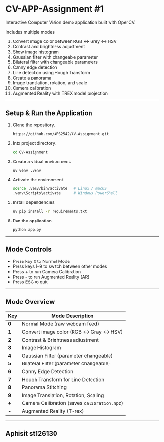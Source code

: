 # **CV-APP-Assignment #1**
Interactive Computer Vision demo application built with OpenCV.

Includes multiple modes: 
1. Convert image color between RGB ↔ Grey ↔ HSV  
2. Contrast and brightness adjustment  
3. Show image histogram  
4. Gaussian filter with changeable parameter  
5. Bilateral filter with changeable parameters  
6. Canny edge detection  
7. Line detection using Hough Transform  
8. Create a panorama 
9. Image translation, rotation, and scale  
10. Camera calibration  
11. Augmented Reality with TREX model projection

----------------------------------------------------
## **Setup & Run the Application**
1. Clone the repository.
   ```bash 
   https://github.com/APS2542/CV-Assignment.git
2. Into project directory.
   ```bash
   cd CV-Assignment
4. Create a virtual environment.
   ```bash
   uv venv .venv
5. Activate the environment
   ```bash
   source .venv/bin/activate   # Linux / macOS
   .venv\Scripts\activate      # Windows PowerShell
7. Install dependencies.
   ```bash
   uv pip install -r requirements.txt
8. Run the application
   ```bash
   python app.py 
-------------------------------------------------------------------
## **Mode Controls**
- Press key 0 to Normal Mode
- Press keys 1–9 to switch between other modes
- Press + to run Camera Calibration
- Press - to run Augmented Reality (AR)
- Press ESC to quit
------------------------------------------------------------------
## **Mode Overview**
| Key   | Mode Description                                   |
| ----- | -------------------------------------------------- |
| **0** | Normal Mode (raw webcam feed)                      |
| **1** | Convert image color (RGB ↔ Gray ↔ HSV)             |
| **2** | Contrast & Brightness adjustment                   |
| **3** | Image Histogram                                    |
| **4** | Gaussian Filter (parameter changeable)             |
| **5** | Bilateral Filter (parameter changeable)            |
| **6** | Canny Edge Detection                               |
| **7** | Hough Transform for Line Detection                 |
| **8** | Panorama Stitching                                 |
| **9** | Image Translation, Rotation, Scaling               |
| **+** | Camera Calibration (saves `calibration.npz`)       |
| **-** | Augmented Reality (T-rex)                          |

------------------------------------------------------------------
## Aphisit st126130
